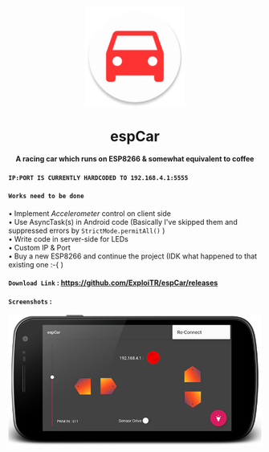 <p align="center"><img alt="PICTURE logo" src="https://raw.githubusercontent.com/ExploiTR/espCar/master/Android/app/src/main/res/mipmap-xxxhdpi/ic_launcher.png" width="200"></p>
<h1 align="center"> espCar </h1>
<p align="center">
<b align="center">A racing car which runs on ESP8266 & somewhat equivalent to coffee</b>

#### `IP:PORT IS CURRENTLY HARDCODED TO 192.168.4.1:5555`

#### `Works need to be done`
  • Implement *Accelerometer* control on client side  
  • Use AsyncTask(s) in Android code (Basically I've skipped them and suppressed errors by `StrictMode.permitAll()` )  
  • Write code in server-side for LEDs  
  • Custom IP & Port  
  • Buy a new ESP8266 and continue the project (IDK what happened to that existing one :-{ )
  
#### `Download Link` : https://github.com/ExploiTR/espCar/releases
  
#### `Screenshots` :

![see1](https://raw.githubusercontent.com/ExploiTR/espCar/master/Scr/device-2019-01-28-233304.png)

